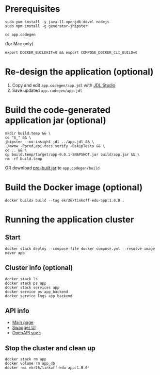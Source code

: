 Prerequisites
=============
```shell
sudo yum install -y java-11-openjdk-devel nodejs
sudo npm install -g generator-jhipster
```

```shell
cd app.codegen
```

(for Mac only)
```shell
export DOCKER_BUILDKIT=0 && export COMPOSE_DOCKER_CLI_BUILD=0
```


Re-design the application (optional)
=========================
1. Copy and edit `app.codegen/app.jdl` with [JDL Studio](https://start.jhipster.tech/jdl-studio/) 
1. Save updated `app.codegen/app.jdl`


Build the code-generated application jar (optional)
========================================
```shell
mkdir build.temp && \
cd "$_" && \
jhipster --no-insight jdl ../app.jdl && \
./mvnw -Pprod,api-docs verify -DskipTests && \
cd .. && \
cp build.temp/target/app-0.0.1-SNAPSHOT.jar build/app.jar && \
rm -rf build.temp
```
OR download [pre-built jar](https://www.dropbox.com/s/gkeyi3c5ydnlyzl/app.jar?dl=0) to `app.codegen/build`

Build the Docker image (optional)
======================
```shell
docker buildx build --tag ekr26/tinkoff-edu-app:1.0.0 .
```


Running the application cluster
===============================
Start
-----
```shell
docker stack deploy --compose-file docker-compose.yml --resolve-image never app
```

Cluster info (optional)
------------
```shell
docker stack ls
docker stack ps app
docker stack services app
docker service ps app_backend
docker service logs app_backend 
```

API info
--------
- [Main page](http://localhost:8080)
- [Swagger UI](http://localhost:8080/admin/docs)
- [OpenAPI spec](http://localhost:8080/v3/api-docs/springdocDefault)

Stop the cluster and clean up
-----------------------------
```shell
docker stack rm app
docker volume rm app_db
docker rmi ekr26/tinkoff-edu-app:1.0.0
```
